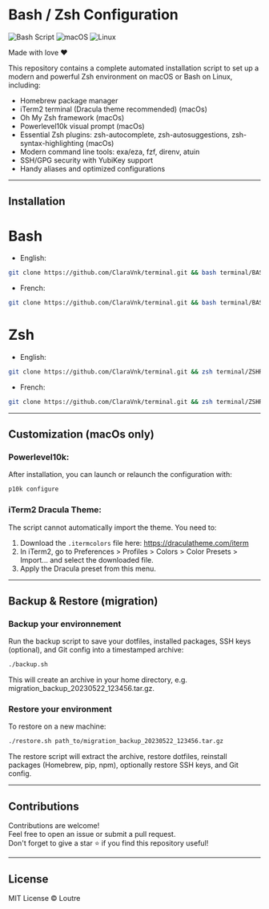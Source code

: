 # Bash / Zsh Configuration

![Bash Script](https://img.shields.io/badge/bash_script-%23121011.svg?style=for-the-badge&logo=gnu-bash&logoColor=white) ![macOS](https://img.shields.io/badge/mac%20os-000000?style=for-the-badge&logo=macos&logoColor=F0F0F0) ![Linux](https://img.shields.io/badge/Linux-FCC624?style=for-the-badge&logo=linux&logoColor=black)

Made with love ❤️

This repository contains a complete automated installation script to set up a modern and powerful Zsh environment on macOS or Bash on Linux, including:
* Homebrew package manager
* iTerm2 terminal (Dracula theme recommended) (macOs)
* Oh My Zsh framework (macOs)
* Powerlevel10k visual prompt (macOs)
* Essential Zsh plugins: zsh-autocomplete, zsh-autosuggestions, zsh-syntax-highlighting (macOs)
* Modern command line tools: exa/eza, fzf, direnv, atuin
* SSH/GPG security with YubiKey support
* Handy aliases and optimized configurations

---

## Installation

# Bash

* English:
```bash
git clone https://github.com/ClaraVnk/terminal.git && bash terminal/BASHRC_By_Loutre_en.sh && source ~/.bashrc
```

* French:
```bash
git clone https://github.com/ClaraVnk/terminal.git && bash terminal/BASHRC_By_Loutre.sh && source ~/.bashrc
```

# Zsh

* English:
```zsh
git clone https://github.com/ClaraVnk/terminal.git && zsh terminal/ZSHRC_By_Loutre_en.sh && source ~/.zshrc
```

* French:
```zsh
git clone https://github.com/ClaraVnk/terminal.git && zsh terminal/ZSHRC_By_Loutre.sh && source ~/.zshrc
```

---

## Customization (macOs only)

### Powerlevel10k:
After installation, you can launch or relaunch the configuration with:

```zsh
p10k configure
```

### iTerm2 Dracula Theme:
The script cannot automatically import the theme. You need to:
1. Download the `.itermcolors` file here: https://draculatheme.com/iterm
2. In iTerm2, go to Preferences > Profiles > Colors > Color Presets > Import... and select the downloaded file.
3. Apply the Dracula preset from this menu.

---

## Backup & Restore (migration)

### Backup your environnement 
Run the backup script to save your dotfiles, installed packages, SSH keys (optional), and Git config into a timestamped archive:
```bash
./backup.sh
```
This will create an archive in your home directory, e.g. migration_backup_20230522_123456.tar.gz.

### Restore your environment
To restore on a new machine:
```bash
./restore.sh path_to/migration_backup_20230522_123456.tar.gz
```
The restore script will extract the archive, restore dotfiles, reinstall packages (Homebrew, pip, npm), optionally restore SSH keys, and Git config.

---

## Contributions

Contributions are welcome!  
Feel free to open an issue or submit a pull request.  
Don't forget to give a star ⭐️ if you find this repository useful!

---

## License

MIT License © Loutre
